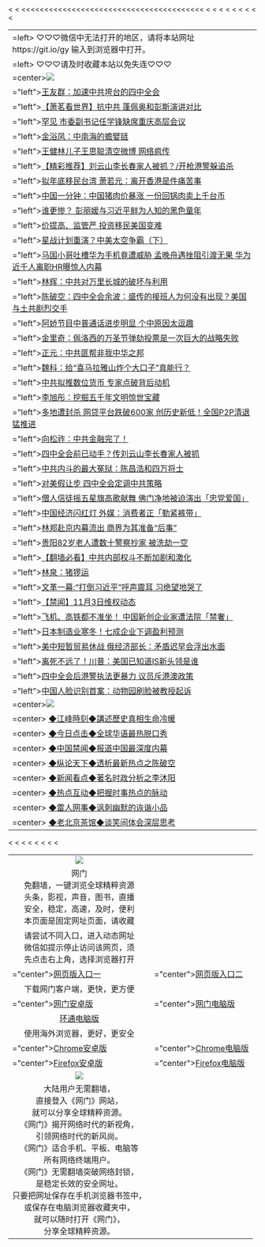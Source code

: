  <table>
<tr>
<<td colspan="2" align="left">=left>
♡♡♡微信中无法打开的地区，请将本站网址 https://git.io/gy 输入到浏览器中打开。 
 </td>
</tr>
 <tr>
 <<td colspan="2" align="left">=left>
♡♡♡请及时收藏本站以免失连♡♡♡
</td>
 </tr>
  <tr>
    <<td colspan="2" align="left">=center><img src="https://github.com/gyhhx/image-upload/blob/master/%E7%BD%91%E9%97%A8%E6%96%B0%E9%97%BB1.jpg"></td>
 </tr>
<tr><<td colspan="2" align="left">="left"><a href="https://xball.casa/oo.aspx?name=c1091055&key=eqxowaguscvmxdgc&from=gy">王友群：加速中共垮台的四中全会</a></td></tr>
<tr><<td colspan="2" align="left">="left"><a href="https://xball.casa/oo.aspx?name=c1091276&key=eqxowaguscvmxdgc&from=gy">【萧茗看世界】抗中共 蓬佩奥和彭斯演讲对比</a></td></tr>
<tr><<td colspan="2" align="left">="left"><a href="https://xball.casa/oo.aspx?name=c1091152&key=eqxowaguscvmxdgc&from=gy">罕见 市委副书记任学锋缺席重庆高层会议</a></td></tr>
<tr><<td colspan="2" align="left">="left"><a href="https://xball.casa/oo.aspx?name=c1091280&key=eqxowaguscvmxdgc&from=gy">金浴凤：中南海的蟾嬖链</a></td></tr>
<tr><<td colspan="2" align="left">="left"><a href="https://xball.casa/oo.aspx?name=c1090933&key=eqxowaguscvmxdgc&from=gy">王健林儿子王思聪清空微博 网络疯传</a></td></tr>
<tr><<td colspan="2" align="left">="left"><a href="https://xball.casa/oo.aspx?name=c1091026&key=eqxowaguscvmxdgc&from=gy">【精彩推荐】刘云山李长春家人被抓？/开枪港警躲追杀</a></td></tr>
<tr><<td colspan="2" align="left">="left"><a href="https://xball.casa/oo.aspx?name=c1091269&key=eqxowaguscvmxdgc&from=gy">拟年底移民台湾 萧若元：离开香港是件痛苦事</a></td></tr>
<tr><<td colspan="2" align="left">="left"><a href="https://xball.casa/oo.aspx?name=c1091200&key=eqxowaguscvmxdgc&from=gy">中国一分钟：中国猪肉价暴涨 一份回锅肉卖上千台币</a></td></tr>
<tr><<td colspan="2" align="left">="left"><a href="https://xball.casa/oo.aspx?name=c861631&key=eqxowaguscvmxdgc&from=gy">谁更惨？ 彭丽媛与习近平鲜为人知的黑色童年 </a></td></tr>
<tr><<td colspan="2" align="left">="left"><a href="https://xball.casa/oo.aspx?name=c1091237&key=eqxowaguscvmxdgc&from=gy">价提高、监管严 投资移民美国变难</a></td></tr>
<tr><<td colspan="2" align="left">="left"><a href="https://xball.casa/oo.aspx?name=c1091180&key=eqxowaguscvmxdgc&from=gy">星战计划重演？中美太空争霸（下）</a></td></tr>
<tr><<td colspan="2" align="left">="left"><a href="https://xball.casa/oo.aspx?name=c1091217&key=eqxowaguscvmxdgc&from=gy">马国小哥吐槽华为手机竟遭威胁 孟晚舟遇挫阻引渡无果 华为近千人离职HR曝惊人内幕</a></td></tr>
<tr><<td colspan="2" align="left">="left"><a href="https://xball.casa/oo.aspx?name=c1091211&key=eqxowaguscvmxdgc&from=gy">林辉：中共对万里长城的破坏与利用</a></td></tr>
<tr><<td colspan="2" align="left">="left"><a href="https://xball.casa/oo.aspx?name=c1090943&key=eqxowaguscvmxdgc&from=gy">陈破空：四中全会余波：盛传的接班人为何没有出现？美国与土共剧烈交手</a></td></tr>
<tr><<td colspan="2" align="left">="left"><a href="https://xball.casa/oo.aspx?name=c1091274&key=eqxowaguscvmxdgc&from=gy">阿娇节目中普通话进步明显 个中原因太逗趣</a></td></tr>
<tr><<td colspan="2" align="left">="left"><a href="https://xball.casa/oo.aspx?name=c1091147&key=eqxowaguscvmxdgc&from=gy">金里奇：佩洛西的万圣节弹劾投票是一次巨大的战略失败</a></td></tr>
<tr><<td colspan="2" align="left">="left"><a href="https://xball.casa/oo.aspx?name=c1091294&key=eqxowaguscvmxdgc&from=gy">正元：中共匪帮非我中华之邦</a></td></tr>
<tr><<td colspan="2" align="left">="left"><a href="https://xball.casa/oo.aspx?name=c1090984&key=eqxowaguscvmxdgc&from=gy">魏科：给“喜马拉雅山炸个大口子”真能行？</a></td></tr>
<tr><<td colspan="2" align="left">="left"><a href="https://xball.casa/oo.aspx?name=c1091222&key=eqxowaguscvmxdgc&from=gy">中共拟推数位货币 专家点破背后动机</a></td></tr>
<tr><<td colspan="2" align="left">="left"><a href="https://xball.casa/oo.aspx?name=c1091203&key=eqxowaguscvmxdgc&from=gy">李旭彤：挖掘五千年文明惊世宝藏</a></td></tr>
<tr><<td colspan="2" align="left">="left"><a href="https://xball.casa/oo.aspx?name=c1091155&key=eqxowaguscvmxdgc&from=gy">多地遭封杀 网贷平台跌破600家 创历史新低！全国P2P清退猛推进</a></td></tr>
<tr><<td colspan="2" align="left">="left"><a href="https://xball.casa/oo.aspx?name=c1055739&key=eqxowaguscvmxdgc&from=gy">向松祚：中共金融完了！</a></td></tr>
<tr><<td colspan="2" align="left">="left"><a href="https://xball.casa/oo.aspx?name=c1091013&key=eqxowaguscvmxdgc&from=gy">四中全会前已动手？传刘云山李长春家人被抓</a></td></tr>
<tr><<td colspan="2" align="left">="left"><a href="https://xball.casa/oo.aspx?name=c1091140&key=eqxowaguscvmxdgc&from=gy">中共内斗的最大冤狱：陈昌浩和四万将士</a></td></tr>
<tr><<td colspan="2" align="left">="left"><a href="https://xball.casa/oo.aspx?name=c1091151&key=eqxowaguscvmxdgc&from=gy">对美假让步 四中全会定调中共策略</a></td></tr>
<tr><<td colspan="2" align="left">="left"><a href="https://xball.casa/oo.aspx?name=c1091227&key=eqxowaguscvmxdgc&from=gy">僧人信徒摇五星旗高歌献舞 佛门净地被迫演出「忠党爱国」</a></td></tr>
<tr><<td colspan="2" align="left">="left"><a href="https://xball.casa/oo.aspx?name=c1090931&key=eqxowaguscvmxdgc&from=gy">中国经济闪红灯 外媒：消费者正「勒紧裤带」</a></td></tr>
<tr><<td colspan="2" align="left">="left"><a href="https://xball.casa/oo.aspx?name=c1091306&key=eqxowaguscvmxdgc&from=gy">林郑赴京内幕流出 商界为其准备“后事”</a></td></tr>
<tr><<td colspan="2" align="left">="left"><a href="https://xball.casa/oo.aspx?name=c1091201&key=eqxowaguscvmxdgc&from=gy">贵阳82岁老人遭数十警察抄家 被洗劫一空</a></td></tr>
<tr><<td colspan="2" align="left">="left"><a href="https://xball.casa/oo.aspx?name=c1090700&key=eqxowaguscvmxdgc&from=gy">【翻墙必看】中共内部权斗不断加剧和激化</a></td></tr>
<tr><<td colspan="2" align="left">="left"><a href="https://xball.casa/oo.aspx?name=c1091302&key=eqxowaguscvmxdgc&from=gy">林泉：猪猡运</a></td></tr>
<tr><<td colspan="2" align="left">="left"><a href="https://xball.casa/oo.aspx?name=c1090707&key=eqxowaguscvmxdgc&from=gy">文革一幕:“打倒习近平”呼声震耳 习绝望地哭了</a></td></tr>
<tr><<td colspan="2" align="left">="left"><a href="https://xball.casa/oo.aspx?name=c1091281&key=eqxowaguscvmxdgc&from=gy">【禁闻】11月3日维权动态</a></td></tr>
<tr><<td colspan="2" align="left">="left"><a href="https://xball.casa/oo.aspx?name=c1091224&key=eqxowaguscvmxdgc&from=gy">飞机、高铁都不准坐！ 中国新创企业家遭法院「禁奢」</a></td></tr>
<tr><<td colspan="2" align="left">="left"><a href="https://xball.casa/oo.aspx?name=c1091236&key=eqxowaguscvmxdgc&from=gy">日本制造业寒冬！七成企业下调盈利预测</a></td></tr>
<tr><<td colspan="2" align="left">="left"><a href="https://xball.casa/oo.aspx?name=c1091154&key=eqxowaguscvmxdgc&from=gy">美中短暂贸易休战 俄经济部长：矛盾迟早会浮出水面</a></td></tr>
<tr><<td colspan="2" align="left">="left"><a href="https://xball.casa/oo.aspx?name=c1091127&key=eqxowaguscvmxdgc&from=gy">离死不远了！川普：美国已知道IS新头领是谁</a></td></tr>
<tr><<td colspan="2" align="left">="left"><a href="https://xball.casa/oo.aspx?name=c1091209&key=eqxowaguscvmxdgc&from=gy">四中全会后港警执法更暴力 议员斥港澳政策</a></td></tr>
<tr><<td colspan="2" align="left">="left"><a href="https://url.cn/5tMBI1h">中国人脸识别首案：动物园刷脸被教授起诉</a></td></tr>
 <tr>
   <<td colspan="2" align="left">=center><img src="https://github.com/gyhhx/image-upload/blob/master/%E6%B1%9F%E5%B3%B0-1.jpg"></td>
  </tr>
   <tr>
   <<td colspan="2" align="left">=center> 
<a href="https://xball.casa/oo.aspx?name=c922850&key=eqxowaguscvmxdgc&from=gy&tag=9877">◆江峰時刻◆講述歷史真相生命冷暖</a><br/>
    </td>
  </tr>
   <tr>
   <<td colspan="2" align="left">=center> 
<a href="https://xball.casa/oo.aspx?name=c816850&key=eqxowaguscvmxdgc&from=gy&tag=9877">◆今日点击◆全球华语最热脱口秀</a><br/>
    </td>
  </tr>
  <tr>
  <<td colspan="2" align="left">=center>
<a href="https://xball.casa/oo.aspx?name=c816860&key=eqxowaguscvmxdgc&from=gy&tag=99733110">◆中国禁闻◆报道中国最深度内幕</a><br/>
   </tr>
  <tr>
     <<td colspan="2" align="left">=center>
<a href="https://xball.casa/oo.aspx?name=c816855&key=eqxowaguscvmxdgc&from=gy&tag=997110">◆纵论天下◆透析最新热点之陈破空</a><br/>
   </tr>
   <tr>
      <<td colspan="2" align="left">=center>
<a href="https://xball.casa/oo.aspx?name=c838308&key=eqxowaguscvmxdgc&from=gy&tag=9973110">◆新闻看点◆著名时政分析之李沐阳</a><br/>
   </tr>
   <tr>
     <<td colspan="2" align="left">=center>
<a href="https://xball.casa/oo.aspx?name=c816852&key=eqxowaguscvmxdgc&from=gy&tag=9733110">◆热点互动◆把握时事热点的脉动</a><br/>
   </tr>
   <tr>
      <<td colspan="2" align="left">=center>
<a href="https://xball.casa/oo.aspx?name=c816694&key=eqxowaguscvmxdgc&from=gy&tag=93310">◆雷人网事◆讽刺幽默的诙谐小品</a><br/>
   </tr>
   <tr>
    <<td colspan="2" align="left">=center>
<a href="https://xball.casa/oo.aspx?name=c816650&key=eqxowaguscvmxdgc&from=gy&tag=9973110">◆老北京茶馆◆谈笑间体会深层思考</a><br/>
   </tr>
 </table>
 
<table>
  <tr>
    <td colspan="2" align="center"><img src="https://gitlab.com/ogate2/up/raw/master/_/oGate65.jpg"/></td>
  </tr>
  <tr>
    <td colspan="2" align="center">网门<br/>免翻墙，一键浏览全球精粹资源<br/>头条，影视，声音，图书，直播<br/>安全，稳定，高速，及时，便利<br/>本页面是固定网址页面，请收藏</td>
  <tr>
  <tr>
    <td colspan="2" align="center">请尝试不同入口，进入动态网址<br/>微信如提示停止访问该网页，须<br/>先点击右上角，选择浏览器打开</td>
  <tr>
  <tr>
    <<td colspan="2" align="left">="center"><a href="https://gl.githack.com/ofile/up/raw/master/showm.htm">网页版入口一</a></td>
    <<td colspan="2" align="left">="center"><a href="https://lijcxlvzmlxs.xroot.pw/oo.aspx?key=mvmsehdxxcbsukzw&from=ogHomel">网页版入口二</a></td>
  </tr>
  <tr>
    <td colspan="2" align="center">下载网门客户端，更快，更方便</td>
  <tr>
  <tr>
    <<td colspan="2" align="left">="center"><a href="https://gitlab.com/ogate2/up/raw/master/_/oGatea.apk">网门安卓版</a></td>
    <<td colspan="2" align="left">="center"><a href="https://gitlab.com/ogate2/up/raw/master/_/oGate.zip">网门电脑版</a></td>
  </tr>
  <tr>
    <td colspan="2" align="center"><a href="https://gitlab.com/ogate2/up/raw/master/_/oPipe.zip">环通电脑版</a></td>
  </tr>
  <tr>
    <td colspan="2" align="center">使用海外浏览器，更好，更安全</td>
  <tr>
  <tr>
    <<td colspan="2" align="left">="center"><a href="https://gitlab.com/ogate2/up/raw/master/_/Chrome.apk">Chrome安卓版</a></td>
    <<td colspan="2" align="left">="center"><a href="https://gitlab.com/ogate2/up/raw/master/_/Chrome.zip">Chrome电脑版</a></td>
  </tr>
  <tr>
    <<td colspan="2" align="left">="center"><a href="https://gitlab.com/ogate2/up/raw/master/_/Firefox.apk">Firefox安卓版</a></td>
    <<td colspan="2" align="left">="center"><a href="https://gitlab.com/ogate2/up/raw/master/_/Firefox.zip">Firefox电脑版</a></td>
  </tr>
  <tr>
    <td colspan="2" align="center"><img src="https://gitlab.com/ogate2/up/raw/master/_/oGate640.jpg"/></td>
  </tr>
  <tr>
    <td colspan="2" align="center">
大陆用户无需翻墙，<br/>
直接登入《网门》网站，<br/>就可以分享全球精粹资源。<br/>
《网门》揭开网络时代的新视角，<br/>引领网络时代的新风尚。<br/>
《网门》适合手机、平板、电脑等<br/>所有网络终端用户。<br/>
《网门》无需翻墙突破网络封锁，<br/>是稳定长效的安全网址。<br/>
只要把网址保存在手机浏览器书签中，<br/>或保存在电脑浏览器收藏夹中，<br/>
就可以随时打开《网门》，<br/>
分享全球精粹资源。</td>
  </tr>
</table>


